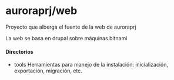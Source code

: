 # auroraprj/web

Proyecto que alberga el fuente de la web de auroraprj

La web se basa en drupal sobre máquinas bitnami

#### Directorios

- tools  Herramientas para manejo de la instalación: inicialización, exportación, migración, etc.
